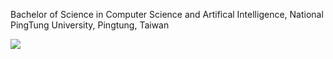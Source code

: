 



Bachelor of Science in Computer Science and Artifical Intelligence, National PingTung University, Pingtung, Taiwan

![](https://leetcard.jacoblin.cool/AU2A?theme=nord&ext=heatmap)
